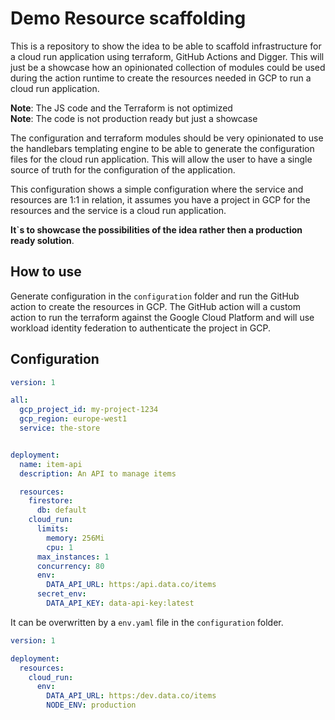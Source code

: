 # Demo Resource scaffolding

This is a repository to show the idea to be able to scaffold infrastructure for a cloud run application using terraform,
GitHub Actions and Digger. This will just be a showcase how an opinionated collection of modules could be used during
the action runtime to create the resources needed in GCP to run a cloud run application.

**Note**: The JS code and the Terraform is not optimized  
**Note**: The code is not production ready but just a showcase

The configuration and terraform modules should be very opinionated to use the handlebars templating engine to be able to
generate the configuration files for the cloud run application. This will allow the user to have a single source of
truth for the configuration of the application.

This configuration shows a simple configuration where the service and resources are 1:1 in relation, it assumes
you have a project in GCP for the resources and the service is a cloud run application.

**It`s to showcase the possibilities of the idea rather then a production ready solution**.

## How to use

Generate configuration in the `configuration` folder and run the GitHub action to create the resources in GCP.
The GitHub action will a custom action to run the terraform against the Google Cloud Platform and will use
workload identity federation to authenticate the project in GCP.

## Configuration

```yaml
version: 1

all:
  gcp_project_id: my-project-1234
  gcp_region: europe-west1
  service: the-store


deployment:
  name: item-api
  description: An API to manage items

  resources:
    firestore:
      db: default
    cloud_run:
      limits:
        memory: 256Mi
        cpu: 1
      max_instances: 1
      concurrency: 80
      env:
        DATA_API_URL: https:/api.data.co/items
      secret_env:
        DATA_API_KEY: data-api-key:latest
```

It can be overwritten by a `env.yaml` file in the `configuration` folder.

```yaml
version: 1

deployment:
  resources:
    cloud_run:
      env:
        DATA_API_URL: https:/dev.data.co/items
        NODE_ENV: production

```

